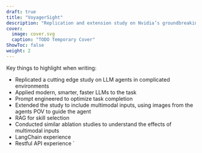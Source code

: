 ```yaml
---
draft: true
title: "VoyagerSight"
description: "Replication and extension study on Nvidia’s groundbreaking Voyager, exploring the effects of multimodal inputs on Minecraft LLM agents"
cover:
  image: cover.svg
  caption: "TODO Temporary Cover"
ShowToc: false
weight: 2
---
```


Key things to highlight when writing:

- Replicated a cutting edge study on LLM agents in complicated environments
- Applied modern, smarter, faster LLMs to the task
- Prompt engineered to optimize task completion
- Extended the study to include multimodal inputs, using images from the agents POV to guide the agent
- RAG for skill selection
- Conducted similar ablation studies to understand the effects of multimodal inputs
- LangChain experience
- Restful API experience
  `
